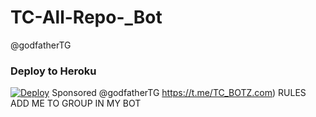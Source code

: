 # TC-All-Repo-_Bot
@godfatherTG

### Deploy to Heroku
[![Deploy](https://www.herokucdn.com/deploy/button.svg)](https://heroku.com/deploy?template=https://github.com/godfatherTG/TC-All-Repo-_Bot/pulls)
 Sponsored
@godfatherTG
https://t.me/TC_BOTZ.com)
RULES
ADD ME TO GROUP IN MY BOT
